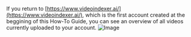If you return to [https://www.videoindexer.ai/](https://www.videoindexer.ai/), which is the first account created at the beggining of this How-To Guide, you can see an overview of all videos currently uploaded to your account.
![Image](https://jaegermeiste.github.io/MSCognitiveServicesHowToGuide/Assets/AccountOverview/1.png)
